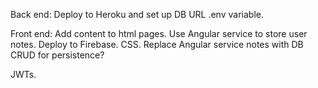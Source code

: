Back end:
  Deploy to Heroku and set up DB URL .env variable.

Front end:
  Add content to html pages. Use Angular service to store user notes.
  Deploy to Firebase.
  CSS.
  Replace Angular service notes with DB CRUD for persistence?

JWTs.
